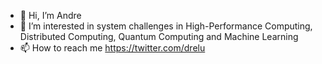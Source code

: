 - 👋 Hi, I’m Andre
- 👀 I’m interested in system challenges in High-Performance Computing, Distributed Computing, Quantum Computing and Machine Learning
- 📫 How to reach me <https://twitter.com/drelu>

<!---
drelu/drelu is a ✨ special ✨ repository because its `README.md` (this file) appears on your GitHub profile.
You can click the Preview link to take a look at your changes.
--->
